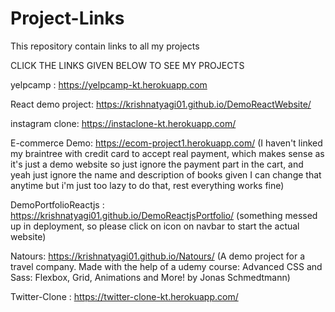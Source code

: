 # Project-Links
This repository contain links to all my projects

CLICK THE LINKS GIVEN BELOW TO SEE MY PROJECTS

yelpcamp : https://yelpcamp-kt.herokuapp.com

React demo project: https://krishnatyagi01.github.io/DemoReactWebsite/

instagram clone: https://instaclone-kt.herokuapp.com/

E-commerce Demo: https://ecom-project1.herokuapp.com/
(I haven't linked my braintree with credit card to accept real payment, which makes sense as it's just a demo website so just ignore the payment part in the cart, and yeah just ignore the name and description of books given I can change that anytime but i'm just too lazy to do that, rest everything works fine)

DemoPortfolioReactjs : https://krishnatyagi01.github.io/DemoReactjsPortfolio/
(something messed up in deployment, so please click on icon on navbar to start the actual website)

Natours: https://krishnatyagi01.github.io/Natours/
(A demo project for a travel company. Made with the help of a udemy course: Advanced CSS and Sass: Flexbox, Grid, Animations and More! by Jonas Schmedtmann)

Twitter-Clone : https://twitter-clone-kt.herokuapp.com/
